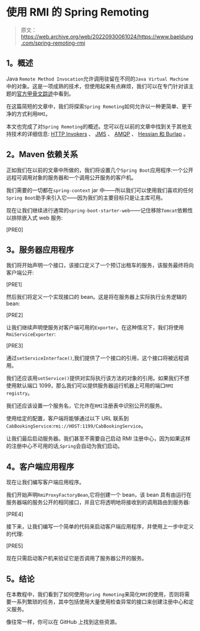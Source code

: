 # 使用 RMI 的 Spring Remoting

> 原文：<https://web.archive.org/web/20220930061024/https://www.baeldung.com/spring-remoting-rmi>

## **1。概述**

Java `Remote Method Invocation`允许调用驻留在不同的`Java Virtual Machine`中的对象。这是一项成熟的技术，但使用起来有点麻烦，我们可以在专门针对该主题的[官方甲骨文踪迹](https://web.archive.org/web/20221126231640/https://docs.oracle.com/javase/tutorial/rmi/index.html)中看到。

在这篇简短的文章中，我们将探索`Spring Remoting`如何允许以一种更简单、更干净的方式利用`RMI`。

本文也完成了对`Spring Remoting`的概述。您可以在以前的文章中找到关于其他支持技术的详细信息: [HTTP Invokers](/web/20221126231640/https://www.baeldung.com/spring-remoting-http-invoker) 、 [JMS](/web/20221126231640/https://www.baeldung.com/spring-remoting-jms) 、 [AMQP](/web/20221126231640/https://www.baeldung.com/spring-remoting-amqp) 、 [Hessian 和 Burlap](/web/20221126231640/https://www.baeldung.com/spring-remoting-hessian-burlap) 。

## **2。Maven 依赖关系**

正如我们在以前的文章中所做的，我们将设置几个`Spring Boot`应用程序:一个公开远程可调用对象的服务器和一个调用公开服务的客户机。

我们需要的一切都在`spring-context` jar 中——所以我们可以使用我们喜欢的任何`Spring Boot`助手来引入它——因为我们的主要目标只是让主库可用。

现在让我们继续进行通常的`spring-boot-starter-web`——记住移除`Tomcat`依赖性以排除嵌入式 web 服务:

[PRE0]

## **3。服务器应用程序**

我们将开始声明一个接口，该接口定义了一个预订出租车的服务，该服务最终将向客户端公开:

[PRE1]

然后我们将定义一个实现接口的 bean。这是将在服务器上实际执行业务逻辑的 bean:

[PRE2]

让我们继续声明使服务对客户端可用的`Exporter`。在这种情况下，我们将使用`RmiServiceExporter`:

[PRE3]

通过`setServiceInterface()`,我们提供了一个接口的引用，这个接口将被远程调用。

我们还应该用`setService()`提供对实际执行该方法的对象的引用。如果我们不想使用默认端口 1099，那么我们可以提供服务器运行机器上可用的端口`RMI registry`。

我们还应该设置一个服务名，它允许在`RMI`注册表中识别公开的服务。

使用给定的配置，客户端将能够通过以下 URL 联系到`CabBookingService`:`rmi://HOST:1199/CabBookingService`。

让我们最后启动服务器。我们甚至不需要自己启动 RMI 注册中心，因为如果这样的注册中心不可用的话,`Spring`会自动为我们启动。

## **4。客户端应用程序**

现在让我们编写客户端应用程序。

我们开始声明`RmiProxyFactoryBean`,它将创建一个 bean，该 bean 具有由运行在服务器端的服务公开的相同接口，并且它将透明地将接收到的调用路由到服务器:

[PRE4]

接下来，让我们编写一个简单的代码来启动客户端应用程序，并使用上一步中定义的代理:

[PRE5]

现在只需启动客户机来验证它是否调用了服务器公开的服务。

## **5。结论**

在本教程中，我们看到了如何使用`Spring Remoting`来简化`RMI`的使用，否则将需要一系列繁琐的任务，其中包括使用大量使用检查异常的接口来创建注册中心和定义服务。

像往常一样，你可以在 GitHub 上找到这些资源。